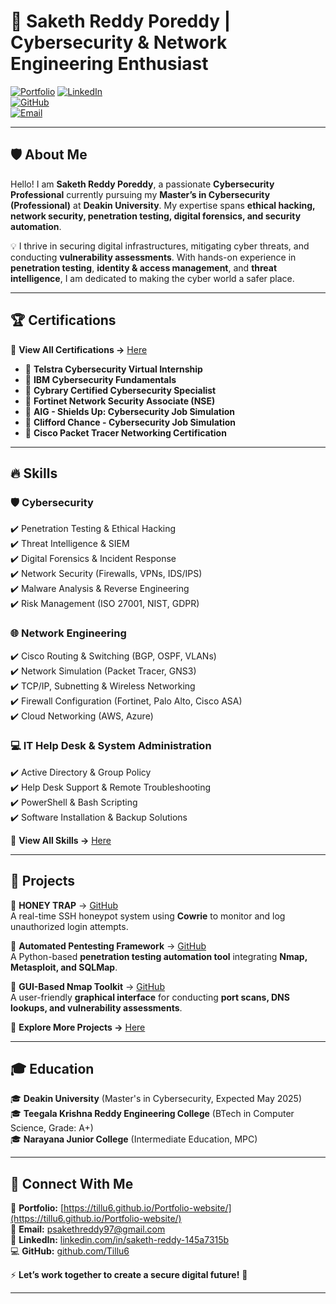# 🚀 Saketh Reddy Poreddy | Cybersecurity & Network Engineering Enthusiast  

[![Portfolio](https://img.shields.io/badge/Portfolio-Website-blue?style=for-the-badge&logo=firefox)]([https://yourportfolio.com](https://tillu6.github.io/Portfolio-website/))  
[![LinkedIn](https://img.shields.io/badge/LinkedIn-Connect-blue?style=for-the-badge&logo=linkedin)](https://au.linkedin.com/in/saketh-reddy-145a7315b)  
[![GitHub](https://img.shields.io/badge/GitHub-Projects-black?style=for-the-badge&logo=github)](https://github.com/Tillu6)  
[![Email](https://img.shields.io/badge/Email-Contact-red?style=for-the-badge&logo=gmail)](mailto:psakethreddy97@gmail.com)  

---

## 🛡️ About Me  

Hello! I am **Saketh Reddy Poreddy**, a passionate **Cybersecurity Professional** currently pursuing my **Master’s in Cybersecurity (Professional)** at **Deakin University**. My expertise spans **ethical hacking, network security, penetration testing, digital forensics, and security automation**.  

💡 I thrive in securing digital infrastructures, mitigating cyber threats, and conducting **vulnerability assessments**. With hands-on experience in **penetration testing**, **identity & access management**, and **threat intelligence**, I am dedicated to making the cyber world a safer place.  

---

## 🏆 Certifications  

📜 **View All Certifications →** [Here](https://yourportfolio.com#certifications)  

- 🏅 **Telstra Cybersecurity Virtual Internship**  
- 🏅 **IBM Cybersecurity Fundamentals**  
- 🏅 **Cybrary Certified Cybersecurity Specialist**  
- 🏅 **Fortinet Network Security Associate (NSE)**  
- 🏅 **AIG - Shields Up: Cybersecurity Job Simulation**  
- 🏅 **Clifford Chance - Cybersecurity Job Simulation**  
- 🏅 **Cisco Packet Tracer Networking Certification**  

---

## 🔥 Skills  

### 🛡️ **Cybersecurity**  
✔️ Penetration Testing & Ethical Hacking  
✔️ Threat Intelligence & SIEM  
✔️ Digital Forensics & Incident Response  
✔️ Network Security (Firewalls, VPNs, IDS/IPS)  
✔️ Malware Analysis & Reverse Engineering  
✔️ Risk Management (ISO 27001, NIST, GDPR)  

### 🌐 **Network Engineering**  
✔️ Cisco Routing & Switching (BGP, OSPF, VLANs)  
✔️ Network Simulation (Packet Tracer, GNS3)  
✔️ TCP/IP, Subnetting & Wireless Networking  
✔️ Firewall Configuration (Fortinet, Palo Alto, Cisco ASA)  
✔️ Cloud Networking (AWS, Azure)  

### 💻 **IT Help Desk & System Administration**  
✔️ Active Directory & Group Policy  
✔️ Help Desk Support & Remote Troubleshooting  
✔️ PowerShell & Bash Scripting  
✔️ Software Installation & Backup Solutions  

📜 **View All Skills →** [Here](https://yourportfolio.com#skills)  

---

## 🔬 Projects  

🔹 **HONEY TRAP** → [GitHub](https://github.com/Tillu6/honey_trap)  
A real-time SSH honeypot system using **Cowrie** to monitor and log unauthorized login attempts.  

🔹 **Automated Pentesting Framework** → [GitHub](https://github.com/Tillu6/automated_pentest_framework)  
A Python-based **penetration testing automation tool** integrating **Nmap, Metasploit, and SQLMap**.  

🔹 **GUI-Based Nmap Toolkit** → [GitHub](https://github.com/Tillu6/GUI-Nmap-Toolkit)  
A user-friendly **graphical interface** for conducting **port scans, DNS lookups, and vulnerability assessments**.  

📜 **Explore More Projects →** [Here](https://yourportfolio.com#projects)  

---

## 🎓 Education  

🎓 **Deakin University** (Master's in Cybersecurity, Expected May 2025)  
🎓 **Teegala Krishna Reddy Engineering College** (BTech in Computer Science, Grade: A+)  
🎓 **Narayana Junior College** (Intermediate Education, MPC)  

---

## 📡 Connect With Me  

💼 **Portfolio:** [https://tillu6.github.io/Portfolio-website/](https://tillu6.github.io/Portfolio-website/)  
📧 **Email:** [psakethreddy97@gmail.com](mailto:psakethreddy97@gmail.com)  
📌 **LinkedIn:** [linkedin.com/in/saketh-reddy-145a7315b](https://au.linkedin.com/in/saketh-reddy-145a7315b)  
💻 **GitHub:** [github.com/Tillu6](https://github.com/Tillu6)  

⚡ **Let’s work together to create a secure digital future!** 🚀  

---
